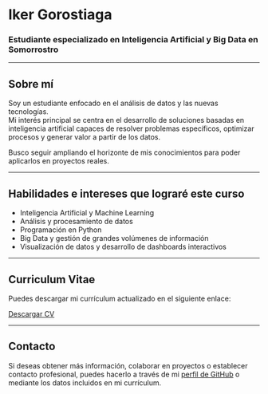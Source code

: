 # Iker Gorostiaga

### Estudiante especializado en **Inteligencia Artificial** y **Big Data** en Somorrostro

---

## Sobre mí

Soy un estudiante enfocado en el análisis de datos y las nuevas tecnologías.  
Mi interés principal se centra en el desarrollo de soluciones basadas en inteligencia artificial capaces de resolver problemas específicos, optimizar procesos y generar valor a partir de los datos.  

Busco seguir ampliando el horizonte de mis conocimientos para poder aplicarlos en proyectos reales.

---

## Habilidades e intereses que lograré este curso

- Inteligencia Artificial y Machine Learning  
- Análisis y procesamiento de datos  
- Programación en Python  
- Big Data y gestión de grandes volúmenes de información  
- Visualización de datos y desarrollo de dashboards interactivos 

---

## Curriculum Vitae

Puedes descargar mi currículum actualizado en el siguiente enlace:

[Descargar CV](./Iker_Gorostiaga_CV.pdf)

---

## Contacto

Si deseas obtener más información, colaborar en proyectos o establecer contacto profesional, puedes hacerlo a través de mi [perfil de GitHub](https://github.com/iker-gorostiaga04) o mediante los datos incluidos en mi currículum.
